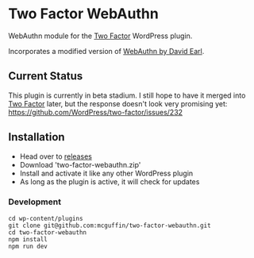 Two Factor WebAuthn
===================

WebAuthn module for the [Two Factor](https://github.com/WordPress/two-factor/) WordPress plugin.

Incorporates a modified version of [WebAuthn by David Earl](https://github.com/davidearl/webauthn/).

Current Status
--------------
This plugin is currently in beta stadium. I still hope to have it merged into 
[Two Factor](https://github.com/WordPress/two-factor) later, but the response doesn't look very promising yet: https://github.com/WordPress/two-factor/issues/232

Installation
------------
 - Head over to [releases](../../releases)
 - Download 'two-factor-webauthn.zip'
 - Install and activate it like any other WordPress plugin
 - As long as the plugin is active, it will check for updates

### Development
```
cd wp-content/plugins
git clone git@github.com:mcguffin/two-factor-webauthn.git
cd two-factor-webauthn
npm install
npm run dev
```
